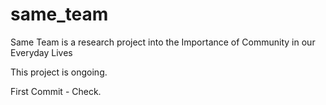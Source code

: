 # same_team
Same Team is a research project into the Importance of Community in our Everyday Lives


This project is ongoing.

First Commit - Check.

